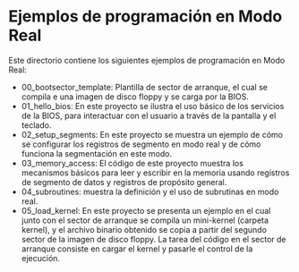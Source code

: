 # Ejemplos de programación en Modo Real

Este directorio contiene los siguientes ejemplos de programación en Modo Real:
- 00_bootsector_template: Plantilla de sector de arranque, el cual se
	compila e una imagen de disco floppy y se carga por la BIOS.
- 01_hello_bios: En este proyecto se ilustra el uso básico de los servicios
  de la BIOS, para interactuar con el usuario a través de la pantalla y el
  teclado.
- 02_setup_segments: En este proyecto se muestra un ejemplo de cómo se 
  configurar los registros de segmento en modo real y de cómo funciona la
  segmentación en este modo.
- 03_memory_access: El código de este proyecto muestra los mecanismos básicos
  para leer y escribir en la memoria usando registros de segmento de datos
  y registros de propósito general.
- 04_subroutines: muestra la definición y el uso de subrutinas en modo
  real.
- 05_load_kernel: En este proyecto se presenta un ejemplo en el cual junto
	con el sector de arranque se compila un mini-kernel (carpeta kernel), y
	el archivo binario obtenido se copia a partir del segundo sector de la
	imagen de disco floppy. La tarea del código en el sector de arranque
	consiste en cargar el kernel y pasarle el control de la ejecución.

